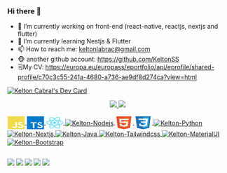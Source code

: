 ### Hi there 👋



- 🔭 I’m currently working on front-end (react-native, reactjs, nextjs and flutter)
- 🌱 I’m currently learning Nestjs & Flutter
- 📫 How to reach me: keltonlabrac@gmail.com
- 🐵 another github account: https://github.com/KeltonSS 
- 🗒️My CV: https://europa.eu/europass/eportfolio/api/eprofile/shared-profile/c70c3c55-241a-4680-a736-ae9df8d274ca?view=html

<a href="https://app.daily.dev/Labrac"><img src="https://api.daily.dev/devcards/bd237246479c4b7aa162a9a008bddec8.png?r=h67" width="400" alt="Kelton Cabral's Dev Card"/></a>



<div align="center">
  <a href="https://github.com/CledirFL">
  <img height="180em" src="https://github-readme-stats.vercel.app/api?username=CledirFL&show_icons=true&theme=algolia&include_all_commits=true&count_private=true"/>
  <img height="180em" src="https://github-readme-stats.vercel.app/api/top-langs/?username=CledirFL&layout=compact&langs_count=7&theme=algolia"/>
</div>
<div style="display: inline_block"><br>
  <img align="center" alt="Kelton-Js" height="30" width="40" src="https://raw.githubusercontent.com/devicons/devicon/master/icons/javascript/javascript-plain.svg">
  <img align="center" alt="Kelton-Ts" height="30" width="40" src="https://raw.githubusercontent.com/devicons/devicon/master/icons/typescript/typescript-plain.svg">
  <img align="center" alt="Kelton-React" height="30" width="40" src="https://raw.githubusercontent.com/devicons/devicon/master/icons/react/react-original.svg">
  <img align="center" alt="Kelton-Nodejs" height="30" width="40" src="https://cdn.jsdelivr.net/gh/devicons/devicon/icons/nodejs/nodejs-original-wordmark.svg" />
  <img align="center" alt="Kelton-HTML" height="30" width="40" src="https://raw.githubusercontent.com/devicons/devicon/master/icons/html5/html5-original.svg">
  <img align="center" alt="Kelton-CSS" height="30" width="40" src="https://raw.githubusercontent.com/devicons/devicon/master/icons/css3/css3-original.svg">
  <img align="center" alt="Kelton-Python" height="30" width="40" src="https://img.shields.io/badge/React_Native-20232A?style=for-the-badge&logo=react&logoColor=61DAFB">
  <img align="center" alt="Kelton-Nextjs" height="30" width="40" style="background-color: white" src="https://cdn.jsdelivr.net/gh/devicons/devicon/icons/nextjs/nextjs-original-wordmark.svg">
  <img align="center" alt="Kelton-Java" height="30" width="40" src="https://cdn.jsdelivr.net/gh/devicons/devicon/icons/java/java-original-wordmark.svg" />
  <img align="center" alt="Kelton-Tailwindcss" height="30" width="40" src="https://cdn.jsdelivr.net/gh/devicons/devicon/icons/tailwindcss/tailwindcss-plain.svg" />
  <img align="center" alt="Kelton-MaterialUI" height="30" width="40" src="https://cdn.jsdelivr.net/gh/devicons/devicon/icons/materialui/materialui-original.svg" />
  <img align="center" alt="Kelton-Bootstrap" height="30" width="40" src="https://cdn.jsdelivr.net/gh/devicons/devicon/icons/bootstrap/bootstrap-original-wordmark.svg" />
  
</div>
  
  
  ##
 
<div> 
  <a href="https://www.instagram.com/labrac_k/" target="_blank"><img src="https://img.shields.io/badge/-Instagram-%23E4405F?style=for-the-badge&logo=instagram&logoColor=white" target="_blank"></a>
 <a href="https://discord.gg/Labrac#8713" target="_blank"><img src="https://img.shields.io/badge/Discord-7289DA?style=for-the-badge&logo=discord&logoColor=white" target="_blank"></a>
<a href = "mailto:keltonlabrac@gmail.com"><img src="https://img.shields.io/badge/-Gmail-%23333?style=for-the-badge&logo=gmail&logoColor=white" target="_blank"></a>
<a href="https://www.linkedin.com/in/kelton-cabral-cv/" target="_blank"><img src="https://img.shields.io/badge/-LinkedIn-%230077B5?style=for-the-badge&logo=linkedin&logoColor=white" target="_blank"></a> 
 <a href="https://t.me/Labrac" target="_blank"><img src="https://img.shields.io/badge/Telegram-2CA5E0?style=for-the-badge&logo=telegram&logoColor=white" target="_blank"></a> 
 
</div>


